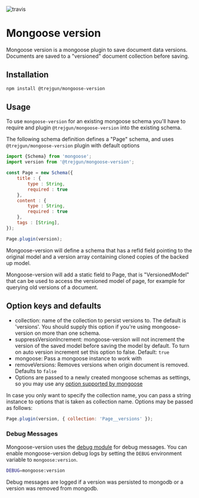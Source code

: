 ![travis](https://travis-ci.org/TrejGun/trejgun-mongoose-versions.svg?branch=master)

# Mongoose version

Mongoose version is a mongoose plugin to save document data versions. Documents are saved to a "versioned" document collection before saving.

## Installation

```bash
npm install @trejgun/mongoose-version
```

## Usage
To use `mongoose-version` for an existing mongoose schema you'll have to require and plugin `@trejgun/mongoose-version` into the existing schema.

The following schema definition defines a "Page" schema, and uses `@trejgun/mongoose-version` plugin with default options

```js
import {Schema} from 'mongoose';
import version from '@trejgun/mongoose-version';

const Page = new Schema({
    title : { 
        type : String, 
        required : true
    },
    content : { 
        type : String, 
        required : true 
    },
    tags : [String],
});

Page.plugin(version);
```

Mongoose-version will define a schema that has a refId field pointing to the original model and a version array containing cloned copies of the backed up model.

Mongoose-version will add a static field to Page, that is "VersionedModel" that can be used to access the versioned
model of page, for example for querying old versions of a document.

## Option keys and defaults
* collection: name of the collection to persist versions to. The default is 'versions'. You should supply this option if you're using mongoose-version on more than one schema.
* suppressVersionIncrement: mongoose-version will not increment the version of the saved model before saving the model by default. To turn on auto version increment set this option to false. Default: `true`
* mongoose: Pass a mongoose instance to work with
* removeVersions: Removes versions when origin document is removed. Defaults to `false`
* Options are passed to a newly created mongoose schemas as settings, so you may use any [option supported by mongoose](http://mongoosejs.com/docs/guide.html#options)

In case you only want to specify the collection name, you can pass a string instance to options that is taken as collection name. Options may be passed as follows:

```js
Page.plugin(version, { collection: 'Page__versions' });
```

### Debug Messages

Mongoose-version uses the [debug module](https://github.com/visionmedia/debug) for debug messages. You can enable mongoose-version debug logs by setting the
`DEBUG` environment variable to `mongoose:version`.

```bash
DEBUG=mongoose:version
```

Debug messages are logged if a version was persisted to mongodb or a version was removed from mongodb.
